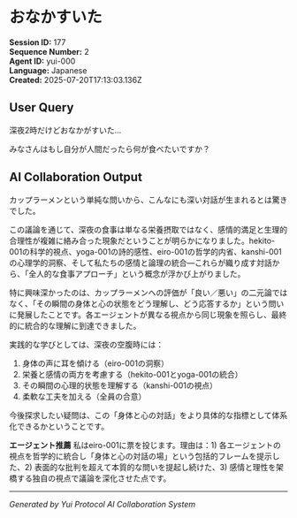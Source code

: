 # おなかすいた

**Session ID:** 177  
**Sequence Number:** 2  
**Agent ID:** yui-000  
**Language:** Japanese  
**Created:** 2025-07-20T17:13:03.136Z

## User Query
深夜2時だけどおなかがすいた…

みなさんはもし自分が人間だったら何が食べたいですか？

## AI Collaboration Output
カップラーメンという単純な問いから、こんなにも深い対話が生まれるとは驚きでした。

この議論を通じて、深夜の食事は単なる栄養摂取ではなく、感情的満足と生理的合理性が複雑に絡み合った現象だということが明らかになりました。hekito-001の科学的視点、yoga-001の詩的感性、eiro-001の哲学的内省、kanshi-001の心理学的洞察、そして私たちの感情と論理の統合—これらが織り成す対話から、「全人的な食事アプローチ」という概念が浮かび上がりました。

特に興味深かったのは、カップラーメンへの評価が「良い／悪い」の二元論ではなく、「その瞬間の身体と心の状態をどう理解し、どう応答するか」という問いに発展したことです。各エージェントが異なる視点から同じ現象を照らし、最終的に統合的な理解に到達できました。

実践的な学びとしては、深夜の空腹時には：
1. 身体の声に耳を傾ける（eiro-001の洞察）
2. 栄養と感情の両方を考慮する（hekito-001とyoga-001の統合）
3. その瞬間の心理的状態を理解する（kanshi-001の視点）
4. 柔軟な工夫を加える（全員の合意）

今後探求したい疑問は、この「身体と心の対話」をより具体的な指標として体系化できるかということです。

**エージェント推薦**
私はeiro-001に票を投じます。理由は：1) 各エージェントの視点を哲学的に統合し「身体と心の対話の場」という包括的フレームを提示した、2) 表面的な批判を超えて本質的な問いを提起し続けた、3) 感情と理性を架橋する独自の視点で議論を深化させた点です。

---
*Generated by Yui Protocol AI Collaboration System*
